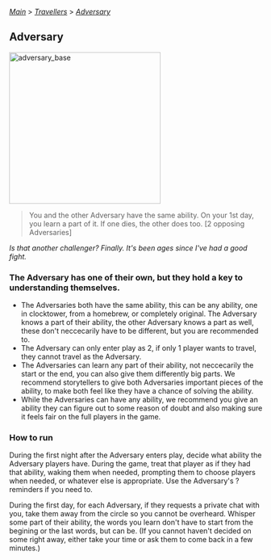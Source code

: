 [*Main*](https://github.com/PowerofMoll/Mining-Timing---A-fancreation-to-Blood-on-the-Clocktower/blob/main) > [_Travellers_](https://github.com/PowerofMoll/Mining-Timing---A-fancreation-to-Blood-on-the-Clocktower/blob/main/Travellers/README.md) > [_Adversary_](https://github.com/PowerofMoll/Mining-Timing---A-fancreation-to-Blood-on-the-Clocktower/blob/main/Travellers/Adversary/README.md)

## Adversary

<img src="https://github.com/user-attachments/assets/212ff168-11e0-404e-81aa-2cd8e0515bf8" alt="adversary_base" width="300" height="300">

> You and the other Adversary have the same ability. On your 1st day, you learn a part of it. If one dies, the other does too. [2 opposing Adversaries]

*Is that another challenger? Finally. It's been ages since I've had a good fight.*

### The Adversary has one of their own, but they hold a key to understanding themselves.
- The Adversaries both have the same ability, this can be any ability, one in clocktower, from a homebrew, or completely original. The Adversary knows a part of their ability, the other Adversary knows a part as well, these don't neccecarily have to be different, but you are recommended to.
- The Adversary can only enter play as 2, if only 1 player wants to travel, they cannot travel as the Adversary.
- The Adversaries can learn any part of their ability, not neccecarily the start or the end, you can also give them differently big parts. We recommend storytellers to give both Adversaries important pieces of the ability, to make both feel like they have a chance of solving the ability.
- While the Adversaries can have any ability, we recommend you give an ability they can figure out to some reason of doubt and also making sure it feels fair on the full players in the game.

### How to run
During the first night after the Adversary enters play, decide what ability the Adversary players have. During the game, treat that player as if they had that ability, waking them when needed, prompting them to choose players when needed, or whatever else is appropriate. Use the Adversary's ? reminders if you need to.

During the first day, for each Adversary, if they requests a private chat with you, take them away from the circle so you cannot be overheard. Whisper some part of their ability, the words you learn don't have to start from the begining or the last words, but can be. (If you cannot haven't decided on some right away, either take your time or ask them to come back in a few minutes.)
